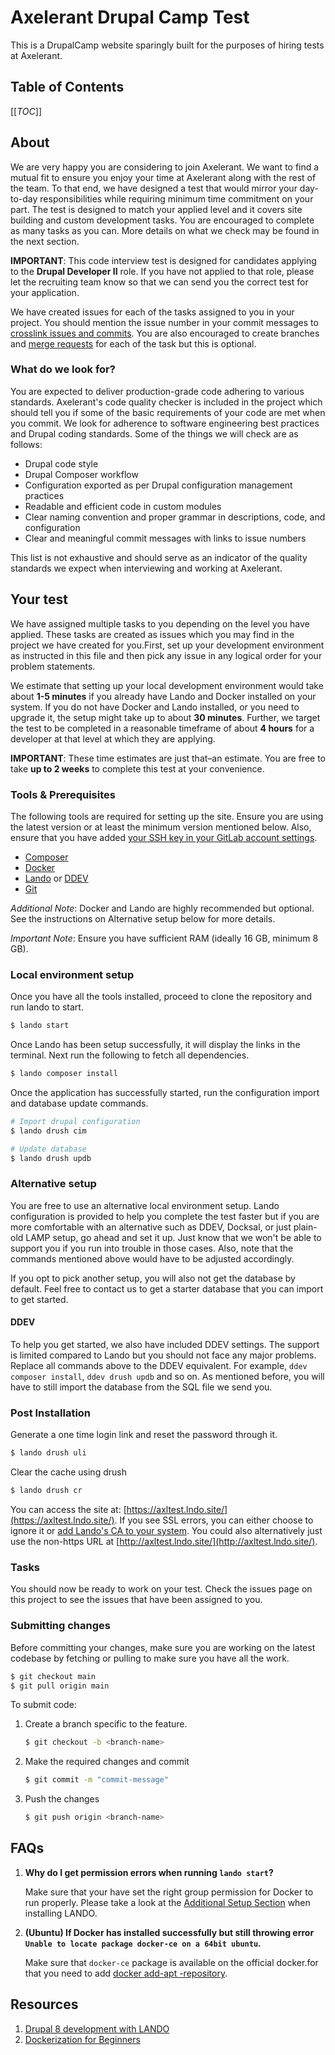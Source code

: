 # Axelerant Drupal Camp Test

This is a DrupalCamp website sparingly built for the purposes of hiring tests at Axelerant.

## Table of Contents

[[_TOC_]]

## About

We are very happy you are considering to join Axelerant. We want to find a mutual fit to ensure you enjoy your time at Axelerant along with the rest of the team. To that end, we have designed a test that would mirror your day-to-day responsibilities while requiring minimum time commitment on your part. The test is designed to match your applied level and it covers site building and custom development tasks. You are encouraged to complete as many tasks as you can. More details on what we check may be found in the next section.

**IMPORTANT**: This code interview test is designed for candidates applying to the **Drupal Developer II** role. If you have not applied to that role, please let the recruiting team know so that we can send you the correct test for your application.

We have created issues for each of the tasks assigned to you in your project. You should mention the issue number in your commit messages to [crosslink issues and commits](https://docs.gitlab.com/ee/user/project/issues/crosslinking_issues.html). You are also encouraged to create branches and [merge requests](https://docs.gitlab.com/ee/user/project/merge_requests/) for each of the task but this is optional.

### What do we look for?

You are expected to deliver production-grade code adhering to various standards. Axelerant's code quality checker is included in the project which should tell you if some of the basic requirements of your code are met when you commit. We look for adherence to software engineering best practices and Drupal coding standards. Some of the things we will check are as follows:

* Drupal code style
* Drupal Composer workflow
* Configuration exported as per Drupal configuration management practices
* Readable and efficient code in custom modules
* Clear naming convention and proper grammar in descriptions, code, and configuration
* Clear and meaningful commit messages with links to issue numbers

This list is not exhaustive and should serve as an indicator of the quality standards we expect when interviewing and working at Axelerant.

## Your test

We have assigned multiple tasks to you depending on the level you have applied. These tasks are created as issues which you may find in the project we have created for you.First, set up your development environment as instructed in this file and then pick any issue in any logical order for your problem statements.

We estimate that setting up your local development environment would take about **1-5 minutes** if you already have Lando and Docker installed on your system. If you do not have Docker and Lando installed, or you need to upgrade it, the setup might take up to about **30 minutes**. Further, we target the test to be completed in a reasonable timeframe of about **4 hours** for a developer at that level at which they are applying.

**IMPORTANT**: These time estimates are just that–an estimate. You are free to take **up to 2 weeks** to complete this test at your convenience.

### Tools & Prerequisites

The following tools are required for setting up the site. Ensure you are using the latest version or at least the minimum version mentioned below. Also, ensure that you have added [your SSH key in your GitLab account settings](https://docs.gitlab.com/ee/ssh/#adding-an-ssh-key-to-your-gitlab-account).

* [Composer](https://getcomposer.org/download/)
* [Docker](https://docs.docker.com/install/)
* [Lando](https://docs.lando.dev/basics/installation.html) or [DDEV](https://ddev.readthedocs.io/en/stable/#installation)
* [Git](https://git-scm.com/book/en/v2/Getting-Started-Installing-Git)

*Additional Note*: Docker and Lando are highly recommended but optional. See the instructions on Alternative setup below for more details.

*Important Note*: Ensure you have sufficient RAM (ideally 16 GB, minimum 8 GB).

### Local environment setup

Once you have all the tools installed, proceed to clone the repository and run lando to start.

```bash
$ lando start
```

Once Lando has been setup successfully, it will display the links in the terminal. Next run the following to fetch all dependencies.

```bash
$ lando composer install
```

Once the application has successfully started, run the configuration import and database update commands.

```bash
# Import drupal configuration
$ lando drush cim
```

```bash
# Update database
$ lando drush updb
```

### Alternative setup

You are free to use an alternative local environment setup. Lando configuration is provided to help you complete the test faster but if you are more comfortable with an alternative such as DDEV, Docksal, or just plain-old LAMP setup, go ahead and set it up. Just know that we won't be able to support you if you run into trouble in those cases. Also, note that the commands mentioned above would have to be adjusted accordingly.

If you opt to pick another setup, you will also not get the database by default. Feel free to contact us to get a starter database that you can import to get started.

#### DDEV

To help you get started, we also have included DDEV settings. The support is limited compared to Lando but you should not face any major problems. Replace all commands above to the DDEV equivalent. For example, `ddev composer install`, `ddev drush updb` and so on. As mentioned before, you will have to still import the database from the SQL file we send you.

### Post Installation

Generate a one time login link and reset the password through it.

```bash
$ lando drush uli
```

Clear the cache using drush

```bash
$ lando drush cr
```

You can access the site at: [https://axltest.lndo.site/](https://axltest.lndo.site/). If you see SSL errors, you can either choose to ignore it or [add Lando's CA to your system](https://docs.lando.dev/config/security.html#trusting-the-ca). You could also alternatively just use the non-https URL at [http://axltest.lndo.site/](http://axltest.lndo.site/).

### Tasks

You should now be ready to work on your test. Check the issues page on this project to see the issues that have been assigned to you.

### Submitting changes

Before committing your changes, make sure you are working on the latest codebase by fetching or pulling to make sure you have all the work.

```bash
$ git checkout main
$ git pull origin main
```

To submit code:

1. Create a branch specific to the feature.

    ```bash
    $ git checkout -b <branch-name>
    ```

2. Make the required changes and commit

    ```bash
    $ git commit -m "commit-message"
    ```

3. Push the changes

    ```bash
    $ git push origin <branch-name>
    ```

## FAQs

1. **Why do I get permission errors when running `lando start`?**

   Make sure that your have set the right group permission for Docker to run properly. Please take a look at the [Additional Setup Section](https://docs.lando.dev/basics/installation.html#additional-setup) when installing LANDO.

2. **(Ubuntu) If Docker has installed successfully but still throwing error `Unable to locate package docker-ce on a 64bit ubuntu`.**

   Make sure that `docker-ce` package is available on the official docker.for that you need to add [docker add-apt
   -repository](https://unix.stackexchange.com/questions/363048/unable-to-locate-package-docker-ce-on-a-64bit-ubuntu).

## Resources

1. [Drupal 8 development with LANDO](https://docs.lando.dev/config/drupal8.html#getting-started)
2. [Dockerization for Beginners](https://docker-curriculum.com/)
